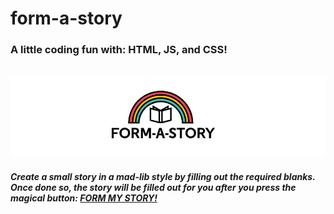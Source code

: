 # form-a-story

<h3> A little coding fun with: <strong> HTML, JS, and CSS! </strong> </h3>
<br>
<a href="https://gamedevdiana.github.io/form-a-story/" target="_blank"><img src="images/formastory.jpg"></a>
<br>
<h5>Create a small story in a mad-lib style by filling out the required blanks. Once done so, the story will be filled out for you after you press the magical button:<strong> <a href="https://gamedevdiana.github.io/form-a-story/" target="_blank">FORM MY STORY!</strong></h5>